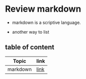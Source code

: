 # Review markdown
- markdown is a scriptive language.
* another way to list

## table of content

| Topic | link | 
|---|---|
| markdown  | [link](./topics/README.MD) | |
